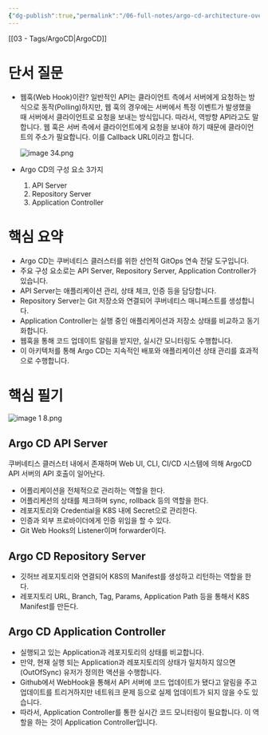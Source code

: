 ```yaml
---
{"dg-publish":true,"permalink":"/06-full-notes/argo-cd-architecture-overview/","dgPassFrontmatter":true}
---
```


[[03 - Tags/ArgoCD\|ArgoCD]]

# 단서 질문
- 웹훅(Web Hook)이란?
    일반적인 API는 클라이언트 측에서 서버에게 요청하는 방식으로 동작(Polling)하지만, 웹 훅의 경우에는 서버에서 특정 이벤트가 발생했을 때 서버에서 클라이언트로 요청을 보내는 방식입니다. 따라서, 역방향 API라고도 말합니다. 웹 훅은 서버 측에서 클라이언트에게 요청을 보내야 하기 때문에 클라이언트의 주소가 필요합니다. 이를 Callback URL이라고 합니다.
    
    ![image 34.png](/img/user/image/image%2034.png)
- Argo CD의 구성 요소 3가지
    1. API Server
    2. Repository Server
    3. Application Controller

# 핵심 요약
- Argo CD는 쿠버네티스 클러스터를 위한 선언적 GitOps 연속 전달 도구입니다.
- 주요 구성 요소로는 API Server, Repository Server, Application Controller가 있습니다.
- API Server는 애플리케이션 관리, 상태 체크, 인증 등을 담당합니다.
- Repository Server는 Git 저장소와 연결되어 쿠버네티스 매니페스트를 생성합니다.
- Application Controller는 실행 중인 애플리케이션과 저장소 상태를 비교하고 동기화합니다.
- 웹훅을 통해 코드 업데이트 알림을 받지만, 실시간 모니터링도 수행합니다.
- 이 아키텍처를 통해 Argo CD는 지속적인 배포와 애플리케이션 상태 관리를 효과적으로 수행합니다.
# 핵심 필기


![image 1 8.png](/img/user/image/image%201%208.png)

## Argo CD API Server
쿠버네티스 클러스터 내에서 존재하며 Web UI, CLI, CI/CD 시스템에 의해 ArgoCD API 서버의 API 호출이 일어난다.
- 어플리케이션을 전체적으로 관리하는 역할을 한다.
- 어플리케션의 상태를 체크하며 sync, rollback 등의 역할을 한다.
- 레포지토리와 Credential을 K8S 내에 Secret으로 관리한다.
- 인증과 외부 프로바이더에게 인증 위임을 할 수 있다.
- Git Web Hooks의 Listener이며 forwarder이다.
## Argo CD Repository Server
- 깃허브 레포지토리와 연결되어 K8S의 Manifest를 생성하고 리턴하는 역할을 한다.
- 레포지토리 URL, Branch, Tag, Params, Application Path 등을 통해서 K8S Manifest를 만든다.
## Argo CD Application Controller
- 실행되고 있는 Application과 레포지토리의 상태를 비교합니다.
- 만약, 현재 실행 되는 Application과 레포지토리의 상태가 일치하지 않으면(OutOfSync) 유저가 정의한 액션을 수행합니다.
- Github에서 WebHook을 통해서 API 서버에 코드 업데이트가 됐다고 알림을 주고 업데이트를 트리거하지만 네트워크 문제 등으로 실제 업데이트가 되지 않을 수도 있습니다. 
- 따라서, Application Controller를 통한 실시간 코드 모니터링이 필요합니다. 이 역할을 하는 것이 Application Controller입니다.